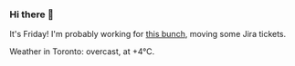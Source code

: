 ### Hi there :wave:

It's Friday! I'm probably working for [this bunch](https://github.com/kohofinancial), moving some Jira tickets.

Weather in Toronto: overcast, at +4°C.

